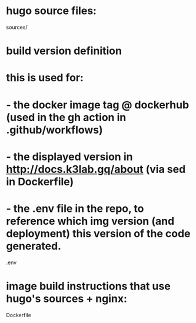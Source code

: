 # hugo source files:
sources/

# build version definition
# this is used for:
#   - the docker image tag @ dockerhub (used in the gh action in .github/workflows)
#   - the displayed version in http://docs.k3lab.gq/about (via sed in Dockerfile)
#   - the .env file in the repo, to reference which img version (and deployment) this version of the code generated.
.env

# image build instructions that use hugo's sources + nginx:
Dockerfile
